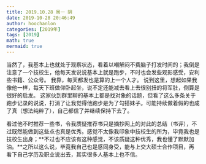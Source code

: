 ```yaml
---
title: 2019.10.28 周一 阴
date: 2019-10-28 20:46:49
author: hoochanlon
categories: [2019年]
tags: [2019]
math: true
mermaid: true
---
```

当然了，我基本上也就处于观察状态，看着以嘲解闷不费脑子打发时间的；我倒是注意了一个技校生，他每天发说说基本上就是跑步，不时也会发些观影感受，安利些书籍、公众号。<!--more--> 我靠，每天都发也是算的上一个人才。 说到这里，想起如果我像他一样，每天下班做仰卧起坐，说不定还能减去看上去很别扭的将军肚，倒算是很好的启发。
这家伙到群里聊的基本上都是找对象的话题，但看了这么多条关于跑步记录的说说，打消了让我觉得他跑步是为了勾搭妹子。可能持续做着假的也成了真（想法纯粹了），自己都信了并继续保持下去了。

看过他不时推荐一些书，令我质疑推荐书只是摘抄网上的对此的总结（书评），不过既然能做到这些点也真是优秀。感觉不太像我印象中技校生的所为，毕竟我也是技校生出身；**不过也不应该有这种感觉，不该质疑这种优秀，我也懂了默默加油。**之所以这么说，毕竟我自己也是感同身受，能与上交大硕士合作项目，再看下自己学历及职业说出去，其实很多人基本上也不信。
